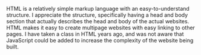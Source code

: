 HTML is a relatively simple markup language with an easy-to-understand structure. I appreciate the structure, specifically having a head and body section that actually describes the head and body of the actual websites. HTML makes it easy to create multipage websites with easy linking to other pages. I have taken a class in HTML years ago, and was not aware that JavaScript could be added to increase the complexity of the website being built. 
